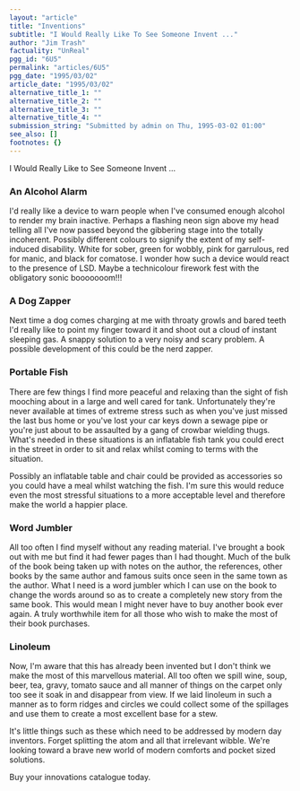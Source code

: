 ```yaml
---
layout: "article"
title: "Inventions"
subtitle: "I Would Really Like To See Someone Invent ..."
author: "Jim Trash"
factuality: "UnReal"
pgg_id: "6U5"
permalink: "articles/6U5"
pgg_date: "1995/03/02"
article_date: "1995/03/02"
alternative_title_1: ""
alternative_title_2: ""
alternative_title_3: ""
alternative_title_4: ""
submission_string: "Submitted by admin on Thu, 1995-03-02 01:00"
see_also: []
footnotes: {}
---
```

<div>
<p>I Would Really Like to See Someone Invent ...</p>
<h3>An Alcohol Alarm</h3>
<p>I'd really like a device to warn people when I've consumed enough alcohol to render my brain inactive. Perhaps a flashing neon sign above my head telling all I've now passed beyond the gibbering stage into the totally incoherent. Possibly different colours to signify the extent of my self-induced disability. White for sober, green for wobbly, pink for garrulous, red for manic, and black for comatose. I wonder how such a device would react to the presence of LSD. Maybe a technicolour firework fest with the obligatory sonic booooooom!!!</p>
<h3>A Dog Zapper</h3>
<p>Next time a dog comes charging at me with throaty growls and bared teeth I'd really like to point my finger toward it and shoot out a cloud of instant sleeping gas. A snappy solution to a very noisy and scary problem. A possible development of this could be the nerd zapper.</p>
<h3>Portable Fish</h3>
<p>There are few things I find more peaceful and relaxing than the sight of fish mooching about in a large and well cared for tank. Unfortunately they're never available at times of extreme stress such as when you've just missed the last bus home or you've lost your car keys down a sewage pipe or you're just about to be assaulted by a gang of crowbar wielding thugs. What's needed in these situations is an inflatable fish tank you could erect in the street in order to sit and relax whilst coming to terms with the situation.</p>
<p>Possibly an inflatable table and chair could be provided as accessories so you could have a meal whilst watching the fish. I'm sure this would reduce even the most stressful situations to a more acceptable level and therefore make the world a happier place.</p>
<h3>Word Jumbler</h3>
<p>All too often I find myself without any reading material. I've brought a book out with me but find it had fewer pages than I had thought. Much of the bulk of the book being taken up with notes on the author, the references, other books by the same author and famous suits once seen in the same town as the author. What I need is a word jumbler which I can use on the book to change the words around so as to create a completely new story from the same book. This would mean I might never have to buy another book ever again. A truly worthwhile item for all those who wish to make the most of their book purchases.</p>
<h3>Linoleum</h3>
<p>Now, I'm aware that this has already been invented but I don't think we make the most of this marvellous material. All too often we spill wine, soup, beer, tea, gravy, tomato sauce and all manner of things on the carpet only too see it soak in and disappear from view. If we laid linoleum in such a manner as to form ridges and circles we could collect some of the spillages and use them to create a most excellent base for a stew.</p>
<p>It's little things such as these which need to be addressed by modern day inventors. Forget splitting the atom and all that irrelevant wibble. We're looking toward a brave new world of modern comforts and pocket sized solutions.</p>
<p>Buy your innovations catalogue today. <!--Amazon_CLS_IM_END--></p>
</div>

